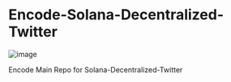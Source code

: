 # Encode-Solana-Decentralized-Twitter

![image](https://github.com/altaga/Encode-Solana-Decentralized-Twitter/assets/logoB.png)


 Encode Main Repo for Solana-Decentralized-Twitter
